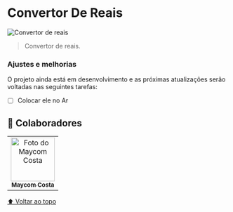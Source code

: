 # Convertor De Reais

![Convertor de reais](https://user-images.githubusercontent.com/81838598/124641539-34925300-de65-11eb-904c-5275e75d6bc3.png)

> Convertor de reais.

### Ajustes e melhorias

O projeto ainda está em desenvolvimento e as próximas atualizações serão voltadas nas seguintes tarefas:

- [ ] Colocar ele no Ar


## 🤝 Colaboradores

<table>
    <td align="center">
      <a href="#">
        <img src="https://avatars.githubusercontent.com/u/81838598?v=4" width="100px;" alt="Foto do Maycom Costa"/><br>
        <sub>
          <b>Maycom Costa</b>
        </sub>
      </a>
    </td>
  </tr>
</table>

[⬆ Voltar ao topo](#Convertor-De-Reais)<br>
